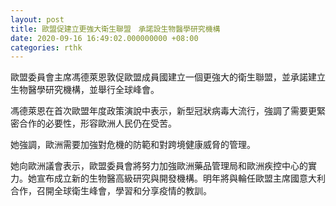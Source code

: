 ```yaml
---
layout: post
title: 歐盟促建立更強大衛生聯盟　承諾設生物醫學研究機構
date: 2020-09-16 16:49:02.000000000 +08:00
categories: rthk
---
```


歐盟委員會主席馮德萊恩敦促歐盟成員國建立一個更強大的衛生聯盟，並承諾建立生物醫學研究機構，並舉行全球峰會。

馮德萊恩在首次歐盟年度政策演說中表示，新型冠狀病毒大流行，強調了需要更緊密合作的必要性，形容歐洲人民仍在受苦。

她強調，歐洲需要加強對危機的防範和對跨境健康威脅的管理。

她向歐洲議會表示，歐盟委員會將努力加強歐洲藥品管理局和歐洲疾控中心的實力。她宣布成立新的生物醫高級研究與開發機構。明年將與輪任歐盟主席國意大利合作，召開全球衛生峰會，學習和分享疫情的教訓。
